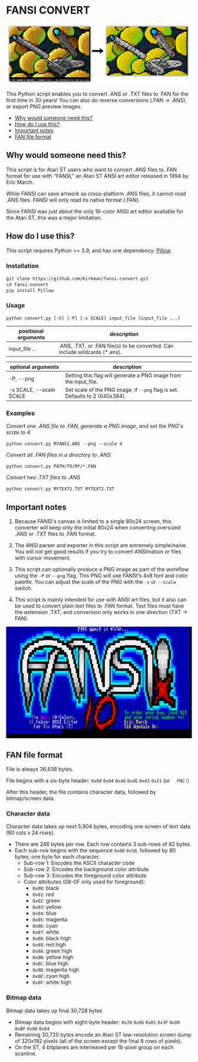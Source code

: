 FANSI CONVERT
=============

![Before-and-after comparison shows ANSI art of the startship Enterprise in .ANS format and .FAN format](https://raw.githubusercontent.com/Kirkman/fansi-convert/master/NI-C1701-comparison.png)

This Python script enables you to convert .ANS or .TXT files to .FAN for the first time in 30 years! You can also do reverse conversions (.FAN -> .ANS), or export PNG preview images.

* [Why would someone need this?](#why-would-someone-need-this)
* [How do I use this?](#how-do-i-use-this)
* [Important notes](#important-notes)
* [FAN file format](#fan-file-format)


Why would someone need this?
----------------------------

This script is for Atari ST users who want to convert .ANS files to .FAN format for use with "FANSI," an Atari ST ANSI art editor released in 1994 by Eric March.

While FANSI can save artwork as cross-platform .ANS files, it cannot _read_ .ANS files. FANSI will only read its native format (.FAN). 

Since FANSI was just about the only 16-color ANSI art editor available for the Atari ST, this was a major limitation.


How do I use this?
------------------

This script requires Python >= 3.9, and has one dependency: [Pillow](https://pillow.readthedocs.io/en/stable/index.html).

### Installation

```
git clone https://github.com/Kirkman/fansi-convert.git
cd fansi-convert
pip install Pillow
```

### Usage

```
python convert.py [-h] [-P] [-s SCALE] input_file [input_file ...]
```

positional arguments    | description
----------------------- | ---------------------------------------------------------------------------
input_file ...          | .ANS, .TXT, or .FAN file(s) to be converted. Can include wildcards (*.ans).

optional arguments      | description
----------------------- | ---------------------------------------------------------------------------
-P, --png               | Setting this flag will generate a PNG image from the input_file.
-s SCALE, --scale SCALE | Set scale of the PNG image, if `--png` flag is set. Defaults to 2 (640x384).

### Examples

_Convert one .ANS file to .FAN, generate a PNG image, and set the PNG's scale to 4_
```
python convert.py MYANSI.ANS --png --scale 4
```

_Convert all .FAN files in a directory to .ANS_
```
python convert.py PATH/TO/MY/*.FAN
```

_Convert two .TXT files to .ANS_
```
python convert.py MYTEXT1.TXT MYTEXT2.TXT
```


Important notes
---------------

1. Because FANSI's canvas is limited to a single 80x24 screen, this converter will keep only the initial 80x24 when converting oversized .ANS or .TXT files to .FAN format.

2. The ANSI parser and exporter in this script are extremely simple/naive. You will not get good results if you try to convert ANSImation or files with cursor movement.

3. This script can optionally produce a PNG image as part of the workflow using the `-P` or `--png` flag. This PNG will use FANSI's 4x8 font and color palette. You can adjust the scale of the PNG with the `-s` or `--scale` switch.

4. This script is mainly intended for use with ANSI art files, but it also can be used to convert plain text files to .FAN format. Text files must have the extension .TXT, and conversion only works in one direction (TXT -> FAN).


![Old advertisement for the Atari ST program "FANSI"](https://raw.githubusercontent.com/Kirkman/fansi-convert/master/FANSI.PNG)


FAN file format
---------------

File is always 36,638 bytes. 

File begins with a six-byte header: `0x00` `0x04` `0x46` `0x4E` `0x43` `0x21` (or `  FNC!`)

After this header, the file contains character data, followed by bitmap/screen data.

### Character data

Character data takes up next 5,904 bytes, encoding one screen of text data (80 cols x 24 rows).

* There are 246 bytes per row. Each row contains 3 sub-rows of 82 bytes.
* Each sub-row begins with the sequence `0x00` `0x50`, followed by 80 bytes; one byte for each character.
	+ Sub-row 1: Encodes the ASCII character code
	+ Sub-row 2: Encodes the background color attribute
	+ Sub-row 3: Encodes the foreground color attribute
	+ Color attributes (08-0F only used for foreground):
		- `0x00`: black
		- `0x01`: red
		- `0x02`: green
		- `0x03`: yellow
		- `0x04`: blue
		- `0x05`: magenta
		- `0x06`: cyan
		- `0x07`: white
		- `0x08`: black high
		- `0x09`: red high
		- `0x0A`: green high
		- `0x0B`: yellow high
		- `0x0C`: blue high
		- `0x0D`: magenta high
		- `0x0E`: cyan high
		- `0x0F`: white high

### Bitmap data

Bitmap data takes up final 30,728 bytes

+ Bitmap data begins with eight-byte header: `0x78` `0x06` `0x01` `0x3F` `0x00` `0xBF` `0x00` `0x04`
+ Remaining 30,720 bytes encode an Atari ST low-resolution screen dump of 320x192 pixels (all of the screen except the final 8 rows of pixels). 
+ On the ST, 4 bitplanes are interleaved per 16-pixel group on each scanline.
